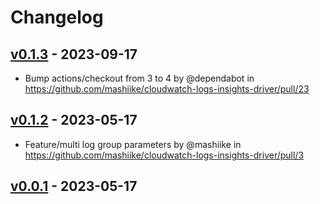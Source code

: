 # Changelog

## [v0.1.3](https://github.com/mashiike/cloudwatch-logs-insights-driver/compare/v0.1.2...v0.1.3) - 2023-09-17
- Bump actions/checkout from 3 to 4 by @dependabot in https://github.com/mashiike/cloudwatch-logs-insights-driver/pull/23

## [v0.1.2](https://github.com/mashiike/cloudwatch-logs-insights-driver/compare/v0.1.1...v0.1.2) - 2023-05-17
- Feature/multi log group parameters by @mashiike in https://github.com/mashiike/cloudwatch-logs-insights-driver/pull/3

## [v0.0.1](https://github.com/mashiike/cloudwatch-logs-insights-driver/commits/v0.0.1) - 2023-05-17
